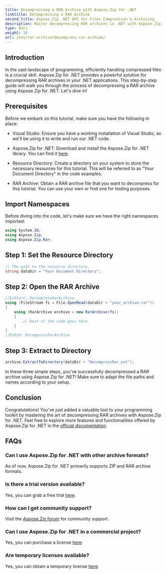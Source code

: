 ```yaml
---
title: Decompressing a RAR Archive with Aspose.Zip for .NET
linktitle: Decompressing a RAR Archive 
second_title: Aspose.Zip .NET API for Files Compression & Archiving
description: Master decompressing RAR archives in .NET with Aspose.Zip. Step-by-step guide for efficient file handling. Download now!
type: docs
weight: 10
url: /net/rar-archive/decompress-rar-archive/
---
```


## Introduction

In the vast landscape of programming, efficiently handling compressed files is a crucial skill. Aspose.Zip for .NET provides a powerful solution for decompressing RAR archives in your .NET applications. This step-by-step guide will walk you through the process of decompressing a RAR archive using Aspose.Zip for .NET. Let's dive in!

## Prerequisites

Before we embark on this tutorial, make sure you have the following in place:

- Visual Studio: Ensure you have a working installation of Visual Studio, as we'll be using it to write and run our .NET code.

- Aspose.Zip for .NET: Download and install the Aspose.Zip for .NET library. You can find it [here](https://releases.aspose.com/zip/net/).

- Resource Directory: Create a directory on your system to store the necessary resources for this tutorial. This will be referred to as "Your Document Directory" in the code examples.

- RAR Archive: Obtain a RAR archive file that you want to decompress for this tutorial. You can use your own or find one for testing purposes.

## Import Namespaces

Before diving into the code, let's make sure we have the right namespaces imported:

```csharp
using System.IO;
using Aspose.Zip;
using Aspose.Zip.Rar;
```

## Step 1: Set the Resource Directory

```csharp
// The path to the resource directory.
string dataDir = "Your Document Directory";
```

## Step 2: Open the RAR Archive

```csharp
//ExStart: DecompressRarArchive
using (FileStream fs = File.OpenRead(dataDir + "your_archive.rar"))
{
    using (RarArchive archive = new RarArchive(fs))
    {
        // Rest of the code goes here.
    }
}
//ExEnd: DecompressRarArchive 
```

## Step 3: Extract to Directory

```csharp
archive.ExtractToDirectory(dataDir + "DecompressRar_out");
```

In these three simple steps, you've successfully decompressed a RAR archive using Aspose.Zip for .NET! Make sure to adapt the file paths and names according to your setup.

## Conclusion

Congratulations! You've just added a valuable tool to your programming toolkit by mastering the art of decompressing RAR archives with Aspose.Zip for .NET. Feel free to explore more features and functionalities offered by Aspose.Zip for .NET in the [official documentation](https://reference.aspose.com/zip/net/).

## FAQs

### Can I use Aspose.Zip for .NET with other archive formats?
As of now, Aspose.Zip for .NET primarily supports ZIP and RAR archive formats.

### Is there a trial version available?
Yes, you can grab a free trial [here](https://releases.aspose.com/).

### How can I get community support?
Visit the [Aspose.Zip forum](https://forum.aspose.com/c/zip/37) for community support.

### Can I use Aspose.Zip for .NET in a commercial project?
Yes, you can purchase a license [here](https://purchase.aspose.com/buy).

### Are temporary licenses available?
Yes, you can obtain a temporary license [here](https://purchase.aspose.com/temporary-license/).

